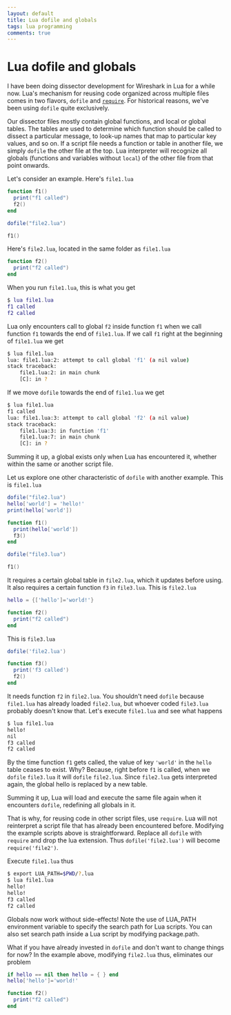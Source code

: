 ```yaml
---
layout: default
title: Lua dofile and globals
tags: lua programming
comments: true
---
```

# Lua dofile and globals

I have been doing dissector development for Wireshark in Lua for a while now. Lua's mechanism for reusing code organized across multiple files comes in two flavors, `dofile` and [`require`](http://www.lua.org/pil/8.1.html). For historical reasons, we've been using `dofile` quite exclusively.

Our dissector files mostly contain global functions, and local or global tables. The tables are used to determine which function should be called to dissect a particular message, to look-up names that map to particular key values, and so on. If a script file needs a function or table in another file, we simply `dofile` the other file at the top. Lua interpreter will recognize all globals (functions and variables without `local`) of the other file from that point onwards.

Let's consider an example. Here's `file1.lua`

```lua
function f1()
  print("f1 called")
  f2()
end

dofile("file2.lua")

f1()
```

Here's `file2.lua`, located in the same folder as `file1.lua`

```lua
function f2()
  print("f2 called")
end
```

When you run `file1.lua`, this is what you get

```lua
$ lua file1.lua
f1 called
f2 called
```

Lua only encounters call to global `f2` inside function `f1` when we call function `f1` towards the end of `file1.lua`. If we call `f1` right at the beginning of `file1.lua` we get

```bash
$ lua file1.lua
lua: file1.lua:2: attempt to call global 'f1' (a nil value)
stack traceback:
    file1.lua:2: in main chunk
    [C]: in ?
```

If we move `dofile` towards the end of `file1.lua` we get

```bash
$ lua file1.lua
f1 called
lua: file1.lua:3: attempt to call global 'f2' (a nil value)
stack traceback:
    file1.lua:3: in function 'f1'
    file1.lua:7: in main chunk
    [C]: in ?
```

Summing it up, a global exists only when Lua has encountered it, whether within the same or another script file.

Let us explore one other characteristic of `dofile` with another example. This is `file1.lua`

```lua
dofile("file2.lua")
hello['world'] = 'hello!'
print(hello['world'])

function f1()
  print(hello['world'])
  f3()
end

dofile("file3.lua")

f1()
```

It requires a certain global table in `file2.lua`, which it updates before using. It also requires a certain function `f3` in `file3.lua`. This is `file2.lua`

```lua
hello = {['hello']='world!'}

function f2()
  print("f2 called")
end
```

This is `file3.lua`

```lua
dofile('file2.lua')

function f3()
  print('f3 called')
  f2()
end
```

It needs function `f2` in `file2.lua`. You shouldn't need `dofile` because `file1.lua` has already loaded `file2.lua`, but whoever coded `file3.lua` probably doesn't know that. Let's execute `file1.lua` and see what happens

```bash
$ lua file1.lua
hello!
nil
f3 called
f2 called
```

By the time function `f1` gets called, the value of key `'world'` in the `hello` table ceases to exist. Why? Because, right before `f1` is called, when we `dofile` `file3.lua` it will `dofile` `file2.lua`. Since `file2.lua` gets interpreted again, the global hello is replaced by a new table.

Summing it up, Lua will load and execute the same file again when it encounters `dofile`, redefining all globals in it.

That is why, for reusing code in other script files, use `require`. Lua will not reinterpret a script file that has already been encountered before. Modifying the example scripts above is straightforward. Replace all `dofile` with `require` and drop the lua extension. Thus `dofile('file2.lua')` will become `require('file2')`.

Execute `file1.lua` thus

```bash
$ export LUA_PATH=$PWD/?.lua
$ lua file1.lua
hello!
hello!
f3 called
f2 called
```

Globals now work without side-effects! Note the use of LUA_PATH environment variable to specify the search path for Lua scripts. You can also set search path inside a Lua script by modifying package.path.

What if you have already invested in `dofile` and don't want to change things for now? In the example above, modifying `file2.lua` thus, eliminates our problem

```lua
if hello == nil then hello = { } end
hello['hello']='world!'

function f2()
  print("f2 called")
end
```
